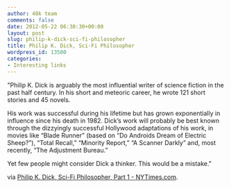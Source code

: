 ```yaml
---
author: 40k team
comments: false
date: 2012-05-22 06:30:30+00:00
layout: post
slug: philip-k-dick-sci-fi-philosopher
title: Philip K. Dick, Sci-Fi Philosopher
wordpress_id: 13500
categories:
- Interesting links
---
```


"Philip K. Dick is arguably the most influential writer of science fiction in the past half century. In his short and meteoric career, he wrote 121 short stories and 45 novels.

His work was successful during his lifetime but has grown exponentially in influence since his death in 1982. Dick’s work will probably be best known through the dizzyingly successful Hollywood adaptations of his work, in movies like “Blade Runner” (based on “Do Androids Dream of Electric Sheep?”), “Total Recall,” “Minority Report,” “A Scanner Darkly” and, most recently, “The Adjustment Bureau.”

Yet few people might consider Dick a thinker. This would be a mistake."

via [Philip K. Dick, Sci-Fi Philosopher, Part 1 - NYTimes.com](http://opinionator.blogs.nytimes.com/2012/05/20/philip-k-dick-sci-fi-philosopher-part-1/).

